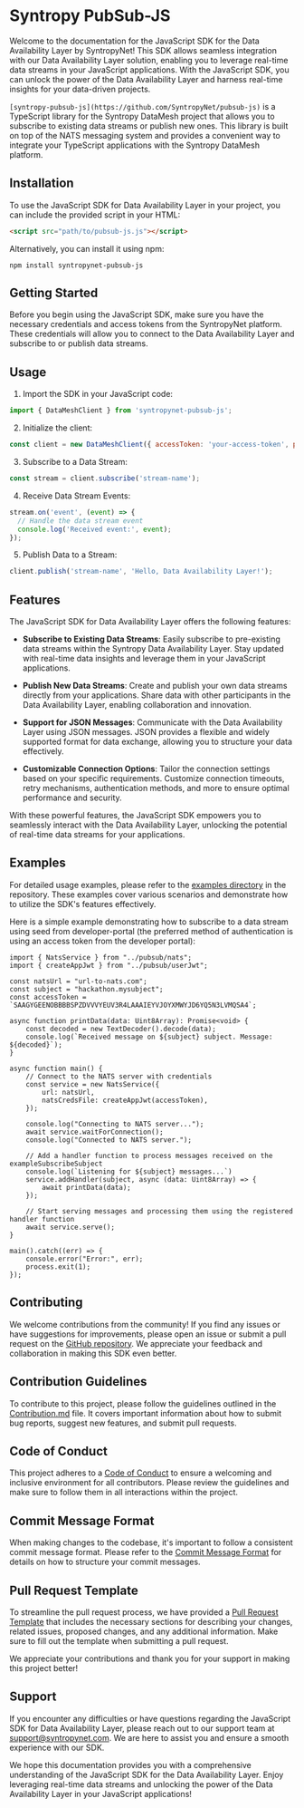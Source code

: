 # Syntropy PubSub-JS

Welcome to the documentation for the JavaScript SDK for the Data Availability Layer by SyntropyNet! This SDK allows seamless integration with our Data Availability Layer solution, enabling you to leverage real-time data streams in your JavaScript applications. With the JavaScript SDK, you can unlock the power of the Data Availability Layer and harness real-time insights for your data-driven projects.

`[syntropy-pubsub-js](https://github.com/SyntropyNet/pubsub-js)` is a TypeScript library for the Syntropy DataMesh project that allows you to subscribe to existing data streams or publish new ones. This library is built on top of the NATS messaging system and provides a convenient way to integrate your TypeScript applications with the Syntropy DataMesh platform.

## Installation

To use the JavaScript SDK for Data Availability Layer in your project, you can include the provided script in your HTML:

```html
<script src="path/to/pubsub-js.js"></script>
```

Alternatively, you can install it using npm:

```shell
npm install syntropynet-pubsub-js
```

## Getting Started

Before you begin using the JavaScript SDK, make sure you have the necessary credentials and access tokens from the SyntropyNet platform. These credentials will allow you to connect to the Data Availability Layer and subscribe to or publish data streams.

## Usage

1. Import the SDK in your JavaScript code:

```javascript
import { DataMeshClient } from 'syntropynet-pubsub-js';
```

2. Initialize the client:

```javascript
const client = new DataMeshClient({ accessToken: 'your-access-token', privateKey: 'your-private-key' });
```

3. Subscribe to a Data Stream:

```javascript
const stream = client.subscribe('stream-name');
```

4. Receive Data Stream Events:

```javascript
stream.on('event', (event) => {
  // Handle the data stream event
  console.log('Received event:', event);
});
```

5. Publish Data to a Stream:

```javascript
client.publish('stream-name', 'Hello, Data Availability Layer!');
```

## Features

The JavaScript SDK for Data Availability Layer offers the following features:

- **Subscribe to Existing Data Streams**: Easily subscribe to pre-existing data streams within the Syntropy Data Availability Layer. Stay updated with real-time data insights and leverage them in your JavaScript applications.

- **Publish New Data Streams**: Create and publish your own data streams directly from your applications. Share data with other participants in the Data Availability Layer, enabling collaboration and innovation.

- **Support for JSON Messages**: Communicate with the Data Availability Layer using JSON messages. JSON provides a flexible and widely supported format for data exchange, allowing you to structure your data effectively.

- **Customizable Connection Options**: Tailor the connection settings based on your specific requirements. Customize connection timeouts, retry mechanisms, authentication methods, and more to ensure optimal performance and security.

With these powerful features, the JavaScript SDK empowers you to seamlessly interact with the Data Availability Layer, unlocking the potential of real-time data streams for your applications.

## Examples

For detailed usage examples, please refer to the [examples directory](https://github.com/SyntropyNet/pubsub-js/examples) in the repository. These examples cover various scenarios and demonstrate how to utilize the SDK's features effectively.

Here is a simple example demonstrating how to subscribe to a data stream using seed from developer-portal (the preferred method of authentication is using an access token from the developer portal): 

```Text JavaScript
import { NatsService } from "../pubsub/nats";
import { createAppJwt } from "../pubsub/userJwt";

const natsUrl = "url-to-nats.com";
const subject = "hackathon.mysubject";
const accessToken = `SAAGYGEENOBBBBSPZDVVVYEUV3R4LAAAIEYVJOYXMWYJD6YQ5N3LVMQSA4`;

async function printData(data: Uint8Array): Promise<void> {
    const decoded = new TextDecoder().decode(data);
    console.log(`Received message on ${subject} subject. Message: ${decoded}`);
}

async function main() {
    // Connect to the NATS server with credentials
    const service = new NatsService({
        url: natsUrl,
        natsCredsFile: createAppJwt(accessToken),
    });

    console.log("Connecting to NATS server...");
    await service.waitForConnection();
    console.log("Connected to NATS server.");

    // Add a handler function to process messages received on the exampleSubscribeSubject
    console.log(`Listening for ${subject} messages...`)
    service.addHandler(subject, async (data: Uint8Array) => {
        await printData(data);
    });

    // Start serving messages and processing them using the registered handler function
    await service.serve();
}

main().catch((err) => {
    console.error("Error:", err);
    process.exit(1);
});
```

## Contributing

We welcome contributions from the community! If you find any issues or have suggestions for improvements, please open an issue or submit a pull request on the [GitHub repository](https://github.com/SyntropyNet/pubsub-js). We appreciate your feedback and collaboration in making this SDK even better. 

## Contribution Guidelines

To contribute to this project, please follow the guidelines outlined in the [Contribution.md](CONTRIBUTING.md) file. It covers important information about how to submit bug reports, suggest new features, and submit pull requests.

## Code of Conduct
This project adheres to a [Code of Conduct](CODE_OF_CONDUCT.md) to ensure a welcoming and inclusive environment for all contributors. Please review the guidelines and make sure to follow them in all interactions within the project.

## Commit Message Format
When making changes to the codebase, it's important to follow a consistent commit message format. Please refer to the [Commit Message Format](commit-template.md) for details on how to structure your commit messages.

## Pull Request Template
To streamline the pull request process, we have provided a [Pull Request Template](pull-request-template.md) that includes the necessary sections for describing your changes, related issues, proposed changes, and any additional information. Make sure to fill out the template when submitting a pull request.

We appreciate your contributions and thank you for your support in making this project better!

## Support

If you encounter any difficulties or have questions regarding the JavaScript SDK for Data Availability Layer, please reach out to our support team at support@syntropynet.com. We are here to assist you and ensure a smooth experience with our SDK.

We hope this documentation provides you with a comprehensive understanding of the JavaScript SDK for the Data Availability Layer. Enjoy leveraging real-time data streams and unlocking the power of the Data Availability Layer in your JavaScript applications!